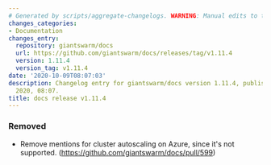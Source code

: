 ```yaml
---
# Generated by scripts/aggregate-changelogs. WARNING: Manual edits to this files will be overwritten.
changes_categories:
- Documentation
changes_entry:
  repository: giantswarm/docs
  url: https://github.com/giantswarm/docs/releases/tag/v1.11.4
  version: 1.11.4
  version_tag: v1.11.4
date: '2020-10-09T08:07:03'
description: Changelog entry for giantswarm/docs version 1.11.4, published on 09 October
  2020, 08:07.
title: docs release v1.11.4
---
```


### Removed

- Remove mentions for cluster autoscaling on Azure, since it's not supported. (https://github.com/giantswarm/docs/pull/599)

